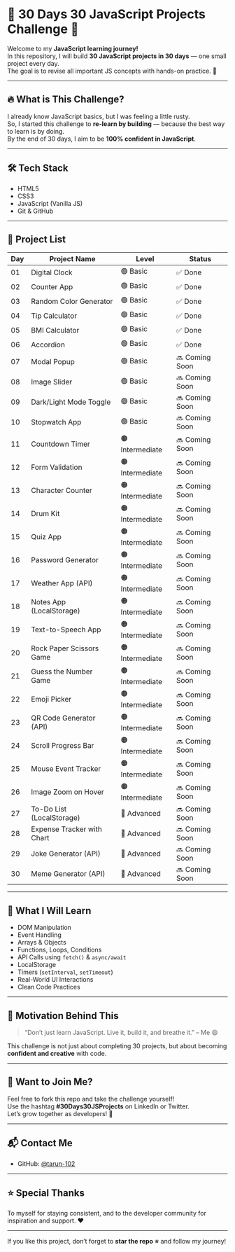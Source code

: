 # 🧠 30 Days 30 JavaScript Projects Challenge 🚀

Welcome to my **JavaScript learning journey!**  
In this repository, I will build **30 JavaScript projects in 30 days** — one small project every day.  
The goal is to revise all important JS concepts with hands-on practice. 💪

---

## 🔥 What is This Challenge?

I already know JavaScript basics, but I was feeling a little rusty.  
So, I started this challenge to **re-learn by building** — because the best way to learn is by doing.  
By the end of 30 days, I aim to be **100% confident in JavaScript**.

---

## 🛠️ Tech Stack

- HTML5
- CSS3
- JavaScript (Vanilla JS)
- Git & GitHub


---

## 📅 Project List

| Day | Project Name                         | Level         | Status         |
|-----|--------------------------------------|---------------|----------------|
| 01  | Digital Clock                        | 🟢 Basic       | ✅ Done         |
| 02  | Counter App                          | 🟢 Basic       | ✅ Done         |
| 03  | Random Color Generator               | 🟢 Basic       | ✅ Done         |
| 04  | Tip Calculator                       | 🟢 Basic       | ✅  Done |
| 05  | BMI Calculator                       | 🟢 Basic       | ✅  Done |
| 06  | Accordion                            | 🟢 Basic       | ✅  Done |
| 07  | Modal Popup                          | 🟢 Basic       | 🔜 Coming Soon |
| 08  | Image Slider                         | 🟢 Basic       | 🔜 Coming Soon |
| 09  | Dark/Light Mode Toggle               | 🟢 Basic       | 🔜 Coming Soon |
| 10  | Stopwatch App                        | 🟢 Basic       | 🔜 Coming Soon |
| 11  | Countdown Timer                      | 🟠 Intermediate| 🔜 Coming Soon |
| 12  | Form Validation                      | 🟠 Intermediate| 🔜 Coming Soon |
| 13  | Character Counter                    | 🟠 Intermediate| 🔜 Coming Soon |
| 14  | Drum Kit                             | 🟠 Intermediate| 🔜 Coming Soon |
| 15  | Quiz App                             | 🟠 Intermediate| 🔜 Coming Soon |
| 16  | Password Generator                   | 🟠 Intermediate| 🔜 Coming Soon |
| 17  | Weather App (API)                    | 🟠 Intermediate| 🔜 Coming Soon |
| 18  | Notes App (LocalStorage)             | 🟠 Intermediate| 🔜 Coming Soon |
| 19  | Text-to-Speech App                   | 🟠 Intermediate| 🔜 Coming Soon |
| 20  | Rock Paper Scissors Game             | 🟠 Intermediate| 🔜 Coming Soon |
| 21  | Guess the Number Game                | 🟠 Intermediate| 🔜 Coming Soon |
| 22  | Emoji Picker                         | 🟠 Intermediate| 🔜 Coming Soon |
| 23  | QR Code Generator (API)              | 🟠 Intermediate| 🔜 Coming Soon |
| 24  | Scroll Progress Bar                  | 🟠 Intermediate| 🔜 Coming Soon |
| 25  | Mouse Event Tracker                  | 🟠 Intermediate| 🔜 Coming Soon |
| 26  | Image Zoom on Hover                  | 🟠 Intermediate| 🔜 Coming Soon |
| 27  | To-Do List (LocalStorage)            | 🔴 Advanced    | 🔜 Coming Soon |
| 28  | Expense Tracker with Chart           | 🔴 Advanced    | 🔜 Coming Soon |
| 29  | Joke Generator (API)                 | 🔴 Advanced    | 🔜 Coming Soon |
| 30  | Meme Generator (API)                 | 🔴 Advanced    | 🔜 Coming Soon |

---

## 🎯 What I Will Learn

- DOM Manipulation
- Event Handling
- Arrays & Objects
- Functions, Loops, Conditions
- API Calls using `fetch()` & `async/await`
- LocalStorage
- Timers (`setInterval`, `setTimeout`)
- Real-World UI Interactions
- Clean Code Practices

---

## 📌 Motivation Behind This

> “Don’t just learn JavaScript. Live it, build it, and breathe it.” – Me 😄

This challenge is not just about completing 30 projects, but about becoming **confident and creative** with code.

---

## 💬 Want to Join Me?

Feel free to fork this repo and take the challenge yourself!  
Use the hashtag **#30Days30JSProjects** on LinkedIn or Twitter.  
Let’s grow together as developers! 🌱

---

## 📬 Contact Me

- GitHub: [@tarun-102](https://github.com/tarun-102)

---

## ⭐ Special Thanks

To myself for staying consistent, and to the developer community for inspiration and support. ❤️

---

If you like this project, don’t forget to **star the repo ⭐** and follow my journey!
